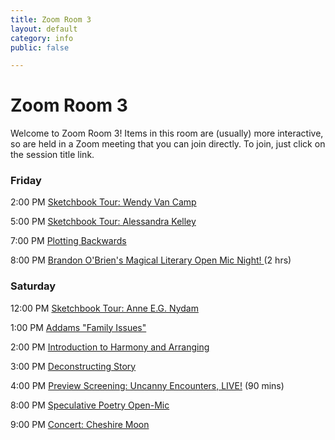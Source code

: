```yaml
---
title: Zoom Room 3
layout: default
category: info
public: false

---
```

# Zoom Room 3

Welcome to Zoom Room 3! Items in this room are (usually) more interactive, so are held in a Zoom meeting that you can join directly. To join, just click on the session title link.

### Friday

2:00 PM	[Sketchbook Tour: Wendy Van Camp](https://us02web.zoom.us/j/86093670126?pwd=cFRORjB0MWR0S1ZWYTJTc0VGbklaQT09)

5:00 PM	[Sketchbook Tour: Alessandra Kelley](https://us02web.zoom.us/j/89440809735?pwd=WjI4ZXI5dlMzTUxxdlhHeHlBVVdCUT09)

7:00 PM	[Plotting Backwards](https://us02web.zoom.us/j/89325019855?pwd=U0dqUS9jeTA4VHJZazV0MjlVQ3IvZz09)

8:00 PM	[Brandon O'Brien's Magical Literary Open Mic Night! ](https://us02web.zoom.us/j/82520975244?pwd=eEhQSnMzaDRPRDduY3BWMkczbHp5UT09)(2 hrs)

### Saturday

12:00 PM [Sketchbook Tour: Anne E.G. Nydam](https://us02web.zoom.us/j/84027818231?pwd=c2pQaG1icUh6NzhLMEtDbzJMc0dBQT09)

1:00 PM [Addams "Family Issues"](https://us02web.zoom.us/j/83499341115?pwd=dVJHOFVOTmpOSEVlYzdyZlh5bHJ3dz09)

2:00 PM [Introduction to Harmony and Arranging](https://us02web.zoom.us/j/86001133890?pwd=WEYxQ0Y1RzFJWFFmRUN4c3RudXlxQT09)

3:00 PM [Deconstructing Story](https://us02web.zoom.us/j/81274332817?pwd=WXdvc2E3c0dBZHpKa2xKRkJXcUR0dz09)

4:00 PM [Preview Screening: Uncanny Encounters, LIVE!](https://us02web.zoom.us/j/82077360612?pwd=TzJzMGxLdk5ML3VIOHpyblFqcytqQT09) (90 mins)

8:00 PM [Speculative Poetry Open-Mic](https://us02web.zoom.us/j/86412112879?pwd=a2tuT1R5b2hYQ1Z1QWp5S2Z6UGViUT09)

9:00 PM [Concert: Cheshire Moon](https://us02web.zoom.us/j/88642350105?pwd=VDZ1dHErVHZjTUlCczB1UzAzOWNyZz09)